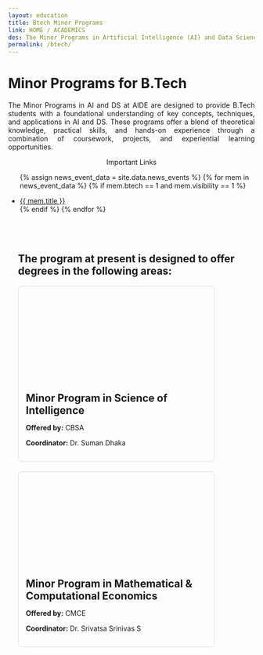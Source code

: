 ```yaml
---
layout: education
title: Btech Minor Programs
link: HOME / ACADEMICS
des: The Minor Programs in Artificial Intelligence (AI) and Data Science (DS) at the School of Artificial Intelligence and Data Science (AIDE) offer undergraduate students pursuing Bachelor of Technology (B.Tech) degrees the opportunity to gain specialized knowledge and skills in these rapidly growing fields. These minor programs complement students' primary areas of study and prepare them for diverse career opportunities in AI and DS.
permalink: /btech/
---
```


<style>
.background-about{
background-image: url("{{ site.baseurl }}/images/BTech.png");
}
</style>

<div id="parent-box">
<div class="general-section">
<h1>Minor Programs for B.Tech</h1>
<div class="row">
<div class="col-md-8">
<p style="text-align: justify;">The Minor Programs in AI and DS at AIDE are designed to provide B.Tech students with a foundational understanding of key concepts, techniques, and applications in AI and DS. These programs offer a blend of theoretical knowledge, practical skills, and hands-on experience through a combination of coursework, projects, and experiential learning opportunities.</p>
</div>
<div class="col-md-4">
<div class="side-content">
<div class="share">
<p class="sign-up" style="text-align: center;"><i class="fa-regular fa-hand-point-right"></i> Important Links</p>
<ul class="side-news">

{% assign news_event_data = site.data.news_events %}
{% for mem in news_event_data %}
{% if mem.btech == 1 and mem.visibility == 1 %}
<a href="{{mem.link}}" target="_blank" id="links"><li>{{ mem.title }}</li></a>
{% endif %}
{% endfor %}
</ul> 
<br>
</div>
</div>
</div>
</div>
</div>
<div style="padding: 20px;">
<h2 id="subheading">The program at present is designed to offer degrees in the following areas:</h2>
<div class="msgrid-container">
<div class="ms-card ms-grid" style="border: 1px solid #ddd; border-radius: 8px; overflow: hidden; max-width: 400px; margin-bottom: 20px;">
<div class="ms-card-image" style="background-image: url('{{ site.baseurl }}/images/btech1.png'); background-size: cover; background-position: center; height: 200px;"></div>
<div class="ms-card-content" style="padding: 15px;">
<h2 id="subheading" style="margin: 0;"><a href="https://aide.iitj.ac.in/images/pdf/MSR_CMCE.pdf" target="_blank" style="border: 0;text-decoration: none;">Minor Program in Science of Intelligence</a></h2>
<p><strong>Offered by:</strong> CBSA</p>
<p><strong>Coordinator:</strong> Dr. Suman Dhaka</p>
</div>
</div>
<div class="ms-card ms-grid" style="border: 1px solid #ddd; border-radius: 8px; overflow: hidden; max-width: 400px; margin-bottom: 20px;">
<div class="ms-card-image" style="background-image: url('{{ site.baseurl }}/images/btech2.png'); background-size: cover; background-position: center; height: 200px;"></div>
<div class="ms-card-content" style="padding: 15px;">
<h2 id="subheading" style="margin: 0;"><a href="https://aide.iitj.ac.in/images/pdf/MSR_CMCE.pdf" target="_blank" style="border: 0;text-decoration: none;">Minor Program in Mathematical & Computational Economics</a></h2>
<p><strong>Offered by:</strong> CMCE</p>
<p><strong>Coordinator:</strong> Dr. Srivatsa Srinivas S</p>
</div>
</div>
</div>
</div>
</div>
